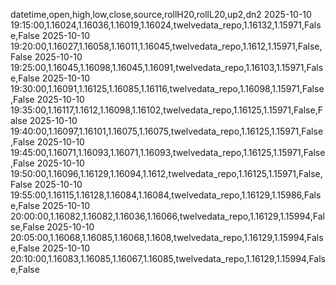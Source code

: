 datetime,open,high,low,close,source,rollH20,rollL20,up2,dn2
2025-10-10 19:15:00,1.16024,1.16036,1.16019,1.16024,twelvedata_repo,1.16132,1.15971,False,False
2025-10-10 19:20:00,1.16027,1.16058,1.16011,1.16045,twelvedata_repo,1.1612,1.15971,False,False
2025-10-10 19:25:00,1.16045,1.16098,1.16045,1.16091,twelvedata_repo,1.16103,1.15971,False,False
2025-10-10 19:30:00,1.16091,1.16125,1.16085,1.16116,twelvedata_repo,1.16098,1.15971,False,False
2025-10-10 19:35:00,1.16117,1.1612,1.16098,1.16102,twelvedata_repo,1.16125,1.15971,False,False
2025-10-10 19:40:00,1.16097,1.16101,1.16075,1.16075,twelvedata_repo,1.16125,1.15971,False,False
2025-10-10 19:45:00,1.16071,1.16093,1.16071,1.16093,twelvedata_repo,1.16125,1.15971,False,False
2025-10-10 19:50:00,1.16096,1.16129,1.16094,1.1612,twelvedata_repo,1.16125,1.15971,False,False
2025-10-10 19:55:00,1.16115,1.16128,1.16084,1.16084,twelvedata_repo,1.16129,1.15986,False,False
2025-10-10 20:00:00,1.16082,1.16082,1.16036,1.16066,twelvedata_repo,1.16129,1.15994,False,False
2025-10-10 20:05:00,1.16068,1.16085,1.16068,1.1608,twelvedata_repo,1.16129,1.15994,False,False
2025-10-10 20:10:00,1.16083,1.16085,1.16067,1.16085,twelvedata_repo,1.16129,1.15994,False,False
